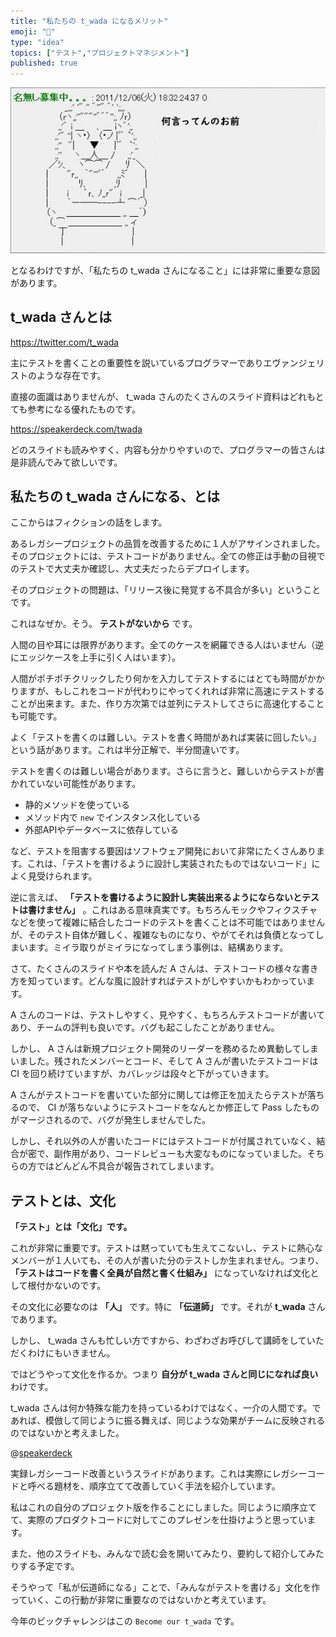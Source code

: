```yaml
---
title: "私たちの t_wada になるメリット"
emoji: "🦁"
type: "idea"
topics: ["テスト","プロジェクトマネジメント"]
published: true
---
```


![何言ってんのお前](/images/articles/become-our-t-wada/naniittennno.png)

となるわけですが、「私たちの t_wada さんになること」には非常に重要な意図があります。

## t_wada さんとは

https://twitter.com/t_wada

主にテストを書くことの重要性を説いているプログラマーでありエヴァンジェリストのような存在です。

直接の面識はありませんが、 t_wada さんのたくさんのスライド資料はどれもとても参考になる優れたものです。

https://speakerdeck.com/twada

どのスライドも読みやすく、内容も分かりやすいので、プログラマーの皆さんは是非読んでみて欲しいです。

## 私たちの t_wada さんになる、とは

ここからはフィクションの話をします。

あるレガシープロジェクトの品質を改善するために１人がアサインされました。そのプロジェクトには、テストコードがありません。全ての修正は手動の目視でのテストで大丈夫か確認し、大丈夫だったらデプロイします。

そのプロジェクトの問題は、「リリース後に発覚する不具合が多い」ということです。

これはなぜか。そう。 **テストがないから** です。

人間の目や耳には限界があります。全てのケースを網羅できる人はいません（逆にエッジケースを上手に引く人はいます）。

人間がポチポチクリックしたり何かを入力してテストするにはとても時間がかかりますが、もしこれをコードが代わりにやってくれれば非常に高速にテストすることが出来ます。また、作り方次第では並列にテストしてさらに高速化することも可能です。

よく「テストを書くのは難しい。テストを書く時間があれば実装に回したい。」という話があります。これは半分正解で、半分間違いです。

テストを書くのは難しい場合があります。さらに言うと、難しいからテストが書かれていない可能性があります。

- 静的メソッドを使っている
- メソッド内で `new` でインスタンス化している
- 外部APIやデータベースに依存している

など、テストを阻害する要因はソフトウェア開発において非常にたくさんあります。これは、「テストを書けるように設計し実装されたものではないコード」によく見受けられます。

逆に言えば、 **「テストを書けるように設計し実装出来るようにならないとテストは書けません」** 。これはある意味真実です。もちろんモックやフィクスチャなどを使って複雑に結合したコードのテストを書くことは不可能ではありませんが、そのテスト自体が難しく、複雑なものになり、やがてそれは負債となってしまいます。ミイラ取りがミイラになってしまう事例は、結構あります。

さて、たくさんのスライドや本を読んだ A さんは、テストコードの様々な書き方を知っています。どんな風に設計すればテストがしやすいかもわかっています。

A さんのコードは、テストしやすく、見やすく、もちろんテストコードが書いてあり、チームの評判も良いです。バグも起こしたことがありません。

しかし、 A さんは新規プロジェクト開発のリーダーを務めるため異動してしまいました。残されたメンバーとコード、そして A さんが書いたテストコードは CI を回り続けていますが、カバレッジは段々と下がっていきます。

A さんがテストコードを書いていた部分に関しては修正を加えたらテストが落ちるので、 CI が落ちないようにテストコードをなんとか修正して Pass したものがマージされるので、バグが発生しませんでした。

しかし、それ以外の人が書いたコードにはテストコードが付属されていなく、結合が密で、副作用があり、コードレビューも大変なものになっていました。そちらの方ではどんどん不具合が報告されてしまいます。

## テストとは、文化

**「テスト」とは「文化」です。**

これが非常に重要です。テストは黙っていても生えてこないし、テストに熱心なメンバーが１人いても、その人が書いた分のテストしか生まれません。つまり、 **「テストはコードを書く全員が自然と書く仕組み」** になっていなければ文化として根付かないのです。

その文化に必要なのは **「人」** です。特に **「伝道師」** です。それが **t_wada** さんであります。

しかし、 t_wada さんも忙しい方ですから、わざわざお呼びして講師をしていただくわけにもいきません。

ではどうやって文化を作るか。つまり **自分が t_wada さんと同じになれば良い** わけです。

t_wada さんは何か特殊な能力を持っているわけではなく、一介の人間です。であれば、模倣して同じように振る舞えば、同じような効果がチームに反映されるのではないかと考えました。

@[speakerdeck](31a5f9cf7de2438b94c66deb15c83511)

実録レガシーコード改善というスライドがあります。これは実際にレガシーコードと呼べる題材を、順序立てて改善していく手法を紹介しています。

私はこれの自分のプロジェクト版を作ることにしました。同じように順序立てて、実際のプロダクトコードに対してこのプレゼンを仕掛けようと思っています。

また、他のスライドも、みんなで読む会を開いてみたり、要約して紹介してみたりする予定です。

そうやって「私が伝道師になる」ことで、「みんながテストを書ける」文化を作っていく、この行動が非常に重要なのではないかと考えています。

今年のビックチャレンジはこの `Become our t_wada` です。
